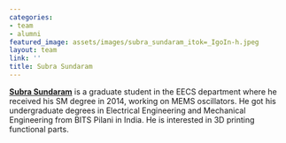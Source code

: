 ```yaml
---
categories:
- team
- alumni
featured_image: assets/images/subra_sundaram_itok=_IgoIn-h.jpeg
layout: team
link: ''
title: Subra Sundaram
---
```


[**Subra Sundaram**](http://web.mit.edu/subras/www/) is a graduate student in the EECS department where he received his SM degree in 2014, working on MEMS oscillators. He got his undergraduate degrees in Electrical Engineering and Mechanical Engineering from BITS Pilani in India. He is interested in 3D printing functional parts.